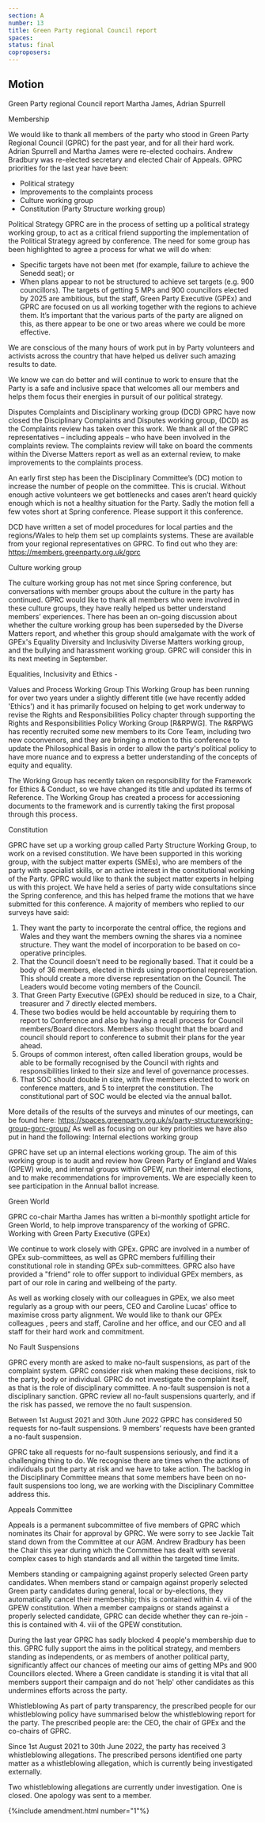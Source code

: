 ```yaml
---
section: A
number: 13
title: Green Party regional Council report
spaces:
status: final
coproposers:
---
```

## Motion
Green Party regional Council report
Martha James, Adrian Spurrell

Membership

We would like to thank all members of the party who stood in Green Party Regional Council (GPRC) for the past year, and for all their hard work. Adrian Spurrell and Martha James were re-elected cochairs. Andrew Bradbury was re-elected secretary and elected Chair of Appeals. GPRC priorities for the last year have been:
- Political strategy
- Improvements to the complaints process
- Culture working group
- Constitution (Party Structure working group)

Political Strategy
GPRC are in the process of setting up a political strategy working group, to act as a critical friend supporting the implementation of the Political Strategy agreed by conference. The need for some group has been highlighted to agree a process for what we will do when:
- Specific targets have not been met (for example, failure to achieve the Senedd seat);
or
- When plans appear to not be structured to achieve set targets (e.g. 900 councillors). The targets of getting 5 MPs and 900 councillors elected by 2025 are ambitious, but the staff, Green Party Executive (GPEx) and GPRC are focused on us all working together with the regions to achieve them. It’s important that the various parts of the party are aligned on this, as there appear to be one or two areas where we could be more effective.

We are conscious of the many hours of work put in by Party volunteers and activists across the country that have helped us deliver such amazing results to date.

We know we can do better and will continue to work to ensure that the Party is a safe and inclusive space that welcomes all our members and helps them focus their energies in pursuit of our political strategy.

Disputes Complaints and Disciplinary working group (DCD) GPRC have now closed the Disciplinary Complaints and Disputes working group, (DCD) as the Complaints review has taken over this work. We thank all of the GPRC representatives – including appeals – who have been involved in the complaints review. The complaints review will take on board the comments within the Diverse Matters report as well as an external review, to make improvements to the complaints process.

An early first step has been the Disciplinary Committee’s (DC) motion to increase the number of people on the committee. This is crucial. Without enough active volunteers we get bottlenecks and cases aren’t heard quickly enough which is not a healthy situation for the Party. Sadly the motion fell a few votes short at Spring conference. Please support it this conference.

DCD have written a set of model procedures for local parties and the regions/Wales to help them set up complaints systems. These are available from your regional representatives on GPRC. To find out who they are:
https://members.greenparty.org.uk/gprc

Culture working group

The culture working group has not met since Spring conference, but conversations with member groups about the culture in the party has continued. GPRC would like to thank all members who were involved in these culture groups, they have really helped us better understand members’ experiences. There has been an on-going discussion about whether the culture working group has been superseded by the Diverse Matters report, and whether this group should amalgamate with the work of GPEx's Equality Diversity and Inclusivity Diverse Matters working group, and the bullying and harassment working group. GPRC will consider this in its next meeting in September.

Equalities, Inclusivity and Ethics -

Values and Process Working Group
This Working Group has been running for over two years under a slightly different title (we have recently added 'Ethics') and it has primarily focused on helping to get work underway to revise the Rights and Responsibilities Policy chapter through supporting the Rights and Responsibilities Policy Working Group [R&RPWG]. The R&RPWG has recently recruited some new members to its Core Team, including two new coconvenors, and they are bringing a motion to this conference to update the Philosophical Basis in order to allow the party's political policy to have more nuance and to express a better understanding of the concepts of equity and equality.

The Working Group has recently taken on responsibility for the Framework for Ethics & Conduct, so we have changed its title and updated its terms of Reference. The Working Group has created a process for accessioning documents to the framework and is currently taking the first proposal through this process.

Constitution

GPRC have set up a working group called Party Structure Working Group, to work on a revised constitution. We have been supported in this working group, with the subject matter experts (SMEs), who are members of the party with specialist skills, or an active interest in the constitutional working of the Party. GPRC would like to thank the subject matter experts in helping us with this project. We have held a series of party wide consultations since the Spring conference, and this has helped frame the motions that we have submitted for this conference. A majority of members who replied to our surveys have said:

1. They want the party to incorporate the central office, the regions and Wales and they want the members owning the shares via a nominee structure. They want the model of incorporation to be based on co-operative principles.
2. That the Council doesn't need to be regionally based. That it could be a body of 36 members, elected in thirds using proportional representation. This should create a more diverse representation on the Council. The Leaders would become voting members of the Council.
3. That Green Party Executive (GPEx) should be reduced in size, to a Chair, treasurer and 7 directly elected members.
4. These two bodies would be held accountable by requiring them to report to Conference and also by having a recall process for Council members/Board directors. Members also thought that the board and council should report to conference to submit their plans for the year ahead.
5. Groups of common interest, often called liberation groups, would be able to be formally recognised by the Council with rights and responsibilities linked to their size and level of governance processes.
6. That SOC should double in size, with five members elected to work on conference matters, and 5 to interpret the constitution. The constitutional part of SOC would be elected via the annual ballot.

More details of the results of the surveys and minutes of our meetings, can be found here:
https://spaces.greenparty.org.uk/s/party-structureworking-group-gprc-group/
As well as focusing on our key priorities we have also put in hand the following:
Internal elections working group

GPRC have set up an internal elections working group. The aim of this working group is to audit and review how Green Party of England and Wales (GPEW) wide, and internal groups within GPEW, run their internal elections, and to make recommendations for improvements. We are especially keen to see
participation in the Annual ballot increase.

Green World

GPRC co-chair Martha James has written a bi-monthly spotlight article for Green World, to help improve transparency of the working of GPRC.
Working with Green Party Executive (GPEx)

We continue to work closely with GPEx. GPRC are involved in a number of GPEx sub-committees, as well as GPRC members fulfilling their constitutional role in standing GPEx sub-committees. GPRC also have provided a "friend" role to offer support to individual GPEx members, as part of our role in caring and wellbeing of the party.

As well as working closely with our colleagues in GPEx, we also meet regularly as a group with our peers, CEO and Caroline Lucas' office to maximise cross party alignment. We would like to thank our GPEx colleagues , peers and staff, Caroline and her office, and our CEO and all staff for their hard work and commitment.

No Fault Suspensions

GPRC every month are asked to make no-fault suspensions, as part of the complaint system. GPRC consider risk when making these decisions, risk to the party, body or individual. GPRC do not investigate the complaint itself, as that is the role of disciplinary committee. A no-fault suspension is not a disciplinary sanction. GPRC review all no-fault suspensions quarterly, and if the risk has passed, we remove the no fault suspension.

Between 1st August 2021 and 30th June 2022 GPRC has considered 50 requests for no-fault suspensions. 9 members’ requests have been granted a no-fault suspension.

GPRC take all requests for no-fault suspensions seriously, and find it a challenging thing to do. We recognise there are times when the actions of individuals put the party at risk and we have to take action. The backlog in the Disciplinary Committee means that some members have been on no-fault suspensions too long, we are working with the Disciplinary Committee address this.

Appeals Committee

Appeals is a permanent subcommittee of five members of GPRC which nominates its Chair for approval by GPRC. We were sorry to see Jackie Tait stand down from the Committee at our AGM. Andrew Bradbury has been the Chair this year during which the Committee has dealt with several complex cases to high standards and all within the targeted time limits.

Members standing or campaigning against properly selected Green party candidates. When members stand or campaign against properly selected Green party candidates during general, local or by-elections, they automatically cancel their membership; this is contained within 4. vii of the GPEW constitution. When a member campaigns or stands against a properly selected candidate, GPRC can decide whether they can re-join - this is contained with 4. viii of the GPEW constitution.

During the last year GPRC has sadly blocked 4 people's membership due to this. GPRC fully support the aims in the political strategy, and members standing as independents, or as members of another political party, significantly affect our chances of meeting our aims of getting MPs and 900 Councillors elected. Where a Green candidate is standing it is vital that all members support their campaign and do not 'help' other candidates as this undermines efforts across the party.

Whistleblowing
As part of party transparency, the prescribed people for our whistleblowing policy have summarised below the whistleblowing report for the party. The prescribed people are: the CEO, the chair of GPEx and the co-chairs of GPRC.

Since 1st August 2021 to 30th June 2022, the party has received 3 whistleblowing allegations. The prescribed persons identified one party matter as a whistleblowing allegation, which is currently being investigated externally.

Two whistleblowing allegations are currently under investigation.
One is closed.
One apology was sent to a member.

{%include amendment.html number="1"%}
